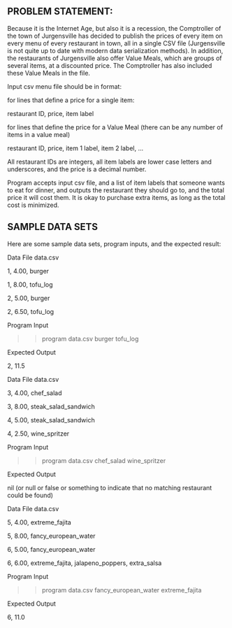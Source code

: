 PROBLEM STATEMENT:
----------------------

Because it is the Internet Age, but also it is a recession, the Comptroller of the town of Jurgensville has decided to publish the prices of every item on every menu of every restaurant in town, all in a single CSV file (Jurgensville is not quite up to date with modern data serialization methods).  In addition, the restaurants of Jurgensville also offer Value Meals, which are groups of several items, at a discounted price. 
The Comptroller has also included these Value Meals in the file.

Input csv menu file should be in format:

for lines that define a price for a single item:

restaurant ID, price, item label                                   

for lines that define the price for a Value Meal (there can be any number of items in a value meal)

restaurant ID, price, item 1 label, item 2 label, ...      

All restaurant IDs are integers, all item labels are lower case letters and underscores, and the price is a decimal number.


Program accepts input csv file, and a list of item labels that someone wants to eat for dinner, and outputs the restaurant they should go to, and the total price it will cost them.  It is okay to purchase extra items, as long as the total cost is minimized.

SAMPLE DATA SETS
----------------
Here are some sample data sets, program inputs, and the expected result:


Data File data.csv

1, 4.00, burger

1, 8.00, tofu_log

2, 5.00, burger

2, 6.50, tofu_log

Program Input

>>program data.csv burger tofu_log


Expected Output

2, 11.5


Data File data.csv

3, 4.00, chef_salad

3, 8.00, steak_salad_sandwich

4, 5.00, steak_salad_sandwich

4, 2.50, wine_spritzer

Program Input

>>program data.csv chef_salad wine_spritzer


Expected Output

nil  (or null or false or something to indicate that no matching restaurant could be found)


Data File data.csv

5, 4.00, extreme_fajita

5, 8.00, fancy_european_water

6, 5.00, fancy_european_water

6, 6.00, extreme_fajita, jalapeno_poppers, extra_salsa

Program Input

>>program data.csv fancy_european_water extreme_fajita

Expected Output

6, 11.0
